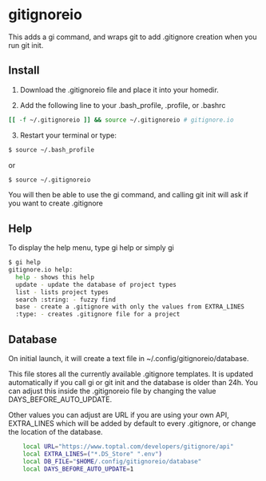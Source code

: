 # gitignoreio

This adds a gi command, and wraps git to add .gitignore creation when you run git init.

## Install 

1. Download the .gitignoreio file and place it into your homedir.

2. Add the following line to your .bash_profile, .profile, or .bashrc

```bash
[[ -f ~/.gitignoreio ]] && source ~/.gitignoreio # gitignore.io
```

3. Restart your terminal or type:
```bash
$ source ~/.bash_profile
```

or

```bash
$ source ~/.gitignoreio
```

You will then be able to use the gi command, and calling git init will ask if you want to create .gitignore

## Help

To display the help menu, type gi help or simply gi

```bash
$ gi help
gitignore.io help:
  help - shows this help
  update - update the database of project types
  list - lists project types
  search :string: - fuzzy find
  base - create a .gitignore with only the values from EXTRA_LINES
  :type: - creates .gitignore file for a project
```

## Database

On initial launch, it will create a text file in ~/.config/gitignoreio/database.

This file stores all the currently available .gitignore templates. It is updated automatically if you call gi or git init and the database is older than 24h. You can adjust this inside the .gitignoreio file by changing the value DAYS_BEFORE_AUTO_UPDATE. 

Other values you can adjust are URL if you are using your own API, EXTRA_LINES which will be added by default to every .gitignore, or change the location of the database.

```bash
    local URL="https://www.toptal.com/developers/gitignore/api"
    local EXTRA_LINES=("*.DS_Store" ".env")
    local DB_FILE="$HOME/.config/gitignoreio/database"
    local DAYS_BEFORE_AUTO_UPDATE=1
```
